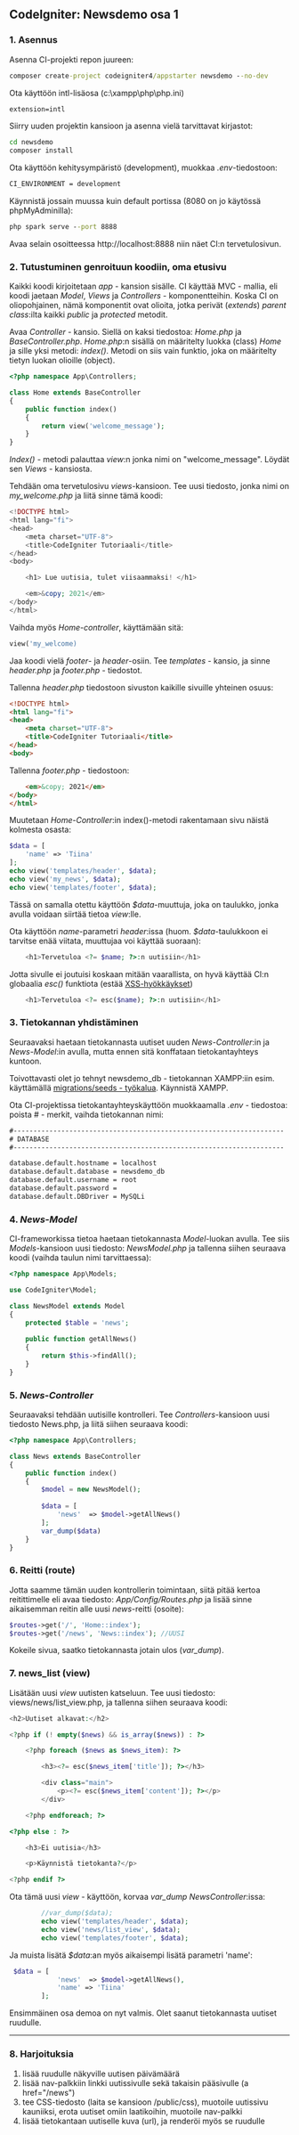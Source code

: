 ## CodeIgniter: Newsdemo osa 1
### 1. Asennus

Asenna CI-projekti repon juureen:

```cmd
composer create-project codeigniter4/appstarter newsdemo --no-dev
```

Ota käyttöön intl-lisäosa (c:\xampp\php\php.ini)

```cmd
extension=intl
```

Siirry uuden projektin kansioon ja asenna vielä tarvittavat kirjastot:

```cmd
cd newsdemo
composer install
```

Ota käyttöön kehitysympäristö (development), muokkaa *.env*-tiedostoon:

```cmd
CI_ENVIRONMENT = development
```

Käynnistä jossain muussa kuin default portissa (8080 on jo käytössä phpMyAdminilla):

```cmd
php spark serve --port 8888
```

Avaa selain osoitteessa http://localhost:8888 niin näet CI:n tervetulosivun.

### 2. Tutustuminen genroituun koodiin, oma etusivu

Kaikki koodi kirjoitetaan *app* - kansion sisälle. CI käyttää MVC - mallia, eli koodi jaetaan *Model*, *Views* ja *Controllers* - komponentteihin. Koska CI on oliopohjainen, nämä komponentit ovat olioita, jotka perivät (*extends*) *parent class*:ilta kaikki *public* ja *protected* metodit.

Avaa *Controller* - kansio. Siellä on kaksi tiedostoa: *Home.php* ja *BaseController.php*. *Home.php*:n sisällä on määritelty luokka (class) *Home* ja sille yksi metodi: *index()*. Metodi on siis vain funktio, joka on määritelty tietyn luokan olioille (object).

```php
<?php namespace App\Controllers;

class Home extends BaseController
{
    public function index()
    {
        return view('welcome_message');
    }
}
```

*Index()* - metodi palauttaa *view*:n jonka nimi on "welcome_message". Löydät sen *Views* - kansiosta.

Tehdään oma tervetulosivu *views*-kansioon. Tee uusi tiedosto, jonka nimi on *my_welcome.php* ja liitä sinne tämä koodi:

```php
<!DOCTYPE html>
<html lang="fi">
<head>
    <meta charset="UTF-8">
    <title>CodeIgniter Tutoriaali</title>
</head>
<body>

    <h1> Lue uutisia, tulet viisaammaksi! </h1>

    <em>&copy; 2021</em>
</body>
</html>
```

Vaihda myös *Home-controller*, käyttämään sitä:

```php
view('my_welcome)
```

Jaa koodi vielä *footer*- ja *header*-osiin. Tee *templates* - kansio, ja sinne *header.php* ja *footer.php* - tiedostot.

Tallenna *header.php* tiedostoon sivuston kaikille sivuille yhteinen osuus:

```html
<!DOCTYPE html>
<html lang="fi">
<head>
    <meta charset="UTF-8">
    <title>CodeIgniter Tutoriaali</title>
</head>
<body>
```

Tallenna *footer.php* - tiedostoon:

```html
    <em>&copy; 2021</em>
</body>
</html>
```

Muutetaan *Home-Controller*:in index()-metodi rakentamaan sivu näistä kolmesta osasta:

```php
$data = [        
    'name' => 'Tiina'
];
echo view('templates/header', $data);
echo view('my_news', $data);
echo view('templates/footer', $data);
```

Tässä on samalla otettu käyttöön *$data*-muuttuja, joka on taulukko, jonka avulla voidaan siirtää tietoa *view*:lle. 

Ota käyttöön *name*-parametri *header*:issa (huom. *$data*-taulukkoon ei tarvitse enää viitata, muuttujaa voi käyttää suoraan):

```php
    <h1>Tervetuloa <?= $name; ?>:n uutisiin</h1>
```

Jotta sivulle ei joutuisi koskaan mitään vaarallista, on hyvä käyttää CI:n globaalia *esc()* funktiota (estää [XSS-hyökkäykset](https://fi.wikipedia.org/wiki/Cross-site_scripting))

```php
    <h1>Tervetuloa <?= esc($name); ?>:n uutisiin</h1>
```

### 3. Tietokannan yhdistäminen

Seuraavaksi haetaan tietokannasta uutiset uuden *News-Controller*:in ja *News-Model*:in avulla, mutta ennen sitä konffataan tietokantayhteys kuntoon.

Toivottavasti olet jo tehnyt newsdemo_db - tietokannan XAMPP:iin esim. käyttämällä [migrations/seeds - työkalua](../tietokannat/migrations_php.html). Käynnistä XAMPP.

Ota CI-projektissa tietokantayhteyskäyttöön muokkaamalla *.env* - tiedostoa: poista # - merkit, vaihda tietokannan nimi:

```cmd
#--------------------------------------------------------------------
# DATABASE
#--------------------------------------------------------------------

database.default.hostname = localhost
database.default.database = newsdemo_db
database.default.username = root
database.default.password = 
database.default.DBDriver = MySQLi
```

### 4. *News-Model*

CI-frameworkissa tietoa haetaan tietokannasta *Model*-luokan avulla. Tee siis *Models*-kansioon uusi tiedosto: *NewsModel.php* ja tallenna siihen seuraava koodi (vaihda taulun nimi tarvittaessa):

```php
<?php namespace App\Models;

use CodeIgniter\Model;

class NewsModel extends Model
{
    protected $table = 'news';
    
    public function getAllNews()
    {      
        return $this->findAll();
    }
}
```

### 5. *News-Controller*

Seuraavaksi tehdään uutisille kontrolleri. Tee *Controllers*-kansioon uusi tiedosto News.php, ja liitä siihen seuraava koodi:

```php
<?php namespace App\Controllers;

class News extends BaseController
{
    public function index()
    {
        $model = new NewsModel();
    
        $data = [
            'news'  => $model->getAllNews()
        ];
        var_dump($data)
    }
}
```

### 6. Reitti (route)

Jotta saamme tämän uuden kontrollerin toimintaan, siitä pitää kertoa reitittimelle eli avaa tiedosto: *App/Config/Routes.php* ja lisää sinne aikaisemman reitin alle uusi *news*-reitti (osoite):

```php
$routes->get('/', 'Home::index');  
$routes->get('/news', 'News::index'); //UUSI
```

Kokeile sivua, saatko tietokannasta jotain ulos (*var_dump*).

### 7. news_list (view)

Lisätään uusi *view* uutisten katseluun. Tee uusi tiedosto: views/news/list_view.php, ja tallenna siihen seuraava koodi:

```php
<h2>Uutiset alkavat:</h2>

<?php if (! empty($news) && is_array($news)) : ?>

    <?php foreach ($news as $news_item): ?>

        <h3><?= esc($news_item['title']); ?></h3>

        <div class="main">
            <p><?= esc($news_item['content']); ?></p>
        </div>

    <?php endforeach; ?>

<?php else : ?>

    <h3>Ei uutisia</h3>

    <p>Käynnistä tietokanta?</p>

<?php endif ?>
```

Ota tämä uusi *view* - käyttöön, korvaa *var_dump* *NewsController*:issa:

```php
        //var_dump($data);
        echo view('templates/header', $data);
        echo view('news/list_view', $data);
        echo view('templates/footer', $data);
```

Ja muista lisätä *$data*:an myös aikaisempi lisätä parametri 'name':

```php
 $data = [
            'news'  => $model->getAllNews(),
            'name' => 'Tiina'
        ];
```

Ensimmäinen osa demoa on nyt valmis. Olet saanut tietokannasta uutiset ruudulle.

---

### 8. Harjoituksia

1. lisää ruudulle näkyville uutisen päivämäärä
2. lisää nav-palkkiin linkki uutissivulle sekä takaisin pääsivulle (a href="/news")
3. tee CSS-tiedosto (laita se kansioon /public/css), muotoile uutissivu kauniiksi, erota uutiset omiin laatikoihin, muotoile nav-palkki
4. lisää tietokantaan uutiselle kuva (url), ja renderöi myös se ruudulle

